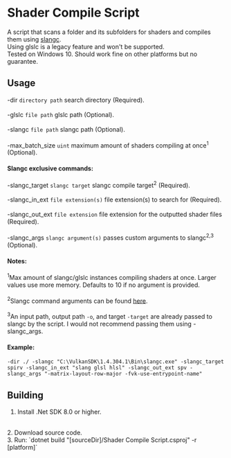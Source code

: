 # Shader Compile Script
A script that scans a folder and its subfolders for shaders and compiles them using [slangc](https://github.com/shader-slang/slang).
<br>
Using glslc is a legacy feature and won't be supported.
<br>
Tested on Windows 10. Should work fine on other platforms but no guarantee.
<br>

## Usage
-dir `directory path` search directory (Required).
<br>
<br>
-glslc `file path` glslc path (Optional).
<br>
<br>
-slangc `file path` slangc path (Optional).
<br>
<br>
-max_batch_size `uint` maximum amount of shaders compiling at once<sup>1</sup> (Optional).
<br>
#### Slangc exclusive commands:
-slangc_target `slangc target` slangc compile target<sup>2</sup> (Required).
<br>
<br>
-slangc_in_ext `file extension(s)` file extension(s) to search for (Required).
<br>
<br>
-slangc_out_ext `file extension` file extension for the outputted shader files (Required).
<br>
<br>
-slangc_args `slangc argument(s)` passes custom arguments to slangc<sup>2,3</sup> (Optional).
<br>
#### Notes:
<sup>1</sup>Max amount of slangc/glslc instances compiling shaders at once.
Larger values use more memory.
Defaults to 10 if no argument is provided.
<br>
<br>
<sup>2</sup>Slangc command arguments can be found [here](https://github.com/shader-slang/slang/blob/master/docs/command-line-slangc-reference.md).
<br>
<br>
<sup>3</sup>An input path, output path `-o`, and target `-target` are already passed to slangc by the script. I would not recommend passing them using -slangc_args.
<br>
#### Example:
`-dir ./ -slangc "C:\VulkanSDK\1.4.304.1\Bin\slangc.exe" -slangc_target spirv -slangc_in_ext "slang glsl hlsl" -slangc_out_ext spv -slangc_args "-matrix-layout-row-major -fvk-use-entrypoint-name"`
<br>

## Building
1. Install .Net SDK 8.0 or higher.
<br>
2. Download source code.
<br>
3. Run: `dotnet build "[sourceDir]/Shader Compile Script.csproj" -r [platform]`
<br>